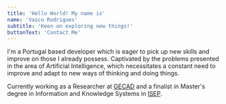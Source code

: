 ```yaml
---
title: 'Hello World! My name is'
name: 'Vasco Rodrigues'
subtitle: 'Keen on exploring new things!'
buttonText: 'Contact Me'
---
```


I'm a Portugal based developer which is eager to pick up new skills and improve on those I already possess. Captivated by the problems presented in the area of Artificial Intelligence, which necessitates a constant need to improve and adapt to new ways of thinking and doing things. 

Currently working as a Researcher at [GECAD](https://www.gecad.isep.ipp.pt/GECAD/Pages/Presentation/Home.aspx) and a finalist in Master's degree in Information and Knowledge Systems in [ISEP](https://www.isep.ipp.pt/).

